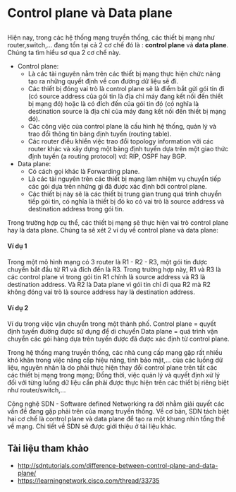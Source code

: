 # Control plane và Data plane
## 
Hiện nay, trong các hệ thống mạng truyền thống, các thiết bị mạng như router,switch,... đang tồn tại cả 2 cơ chế đó là : **control plane** và **data plane**.
Chúng ta tìm hiểu sơ qua 2 cơ chế này.
- Control plane:
	- Là các tài nguyên nằm trên các thiết bị mạng thực hiện chức năng tạo ra những quyết định về con đường dữ liệu sẽ đi.
	- Các thiết bị đóng vai trò là control plane sẽ là điểm bắt gửi gói tin đi (có source address của gói tin là địa chỉ máy đang kết nối đến thiết bị mạng đó) hoặc là có đích đến của gói tin đó (có nghĩa là destination source là địa chỉ của máy đang kết nối đến thiết bị mạng đó).
	- Các công việc của control plane là cấu hình hệ thống, quản lý và trao đổi thông tin bảng định tuyến (routing table).
	- Các router điều khiển việc trao đổi topology information với các router khác và xây dựng một bảng định tuyến dựa trên một giao thức định tuyến (a routing protocol) vd: RIP, OSPF hay BGP.
- Data plane:
	- Có cách gọi khác là Forwarding plane.
	- Là các tài nguyên trên các thiết bị mạng làm nhiệm vụ chuyển tiếp các gói dựa trên những gì đã được xác định bởi control plane.
	- Các thiết bị này sẽ là các thiết bị trung gian trung quá trình chuyển tiếp gói tin, có nghĩa là thiết bị đó ko có vai trò là source address và destination address trong gói tin.
	
Trong trường hợp cụ thể, các thiết bị mạng sẽ thực hiện vai trò control plane hay là data plane. Chúng ta sẽ xét 2 ví dụ về control plane và data plane:

#### Ví dụ 1
Trong một mô hình mạng có 3 router là R1 - R2 - R3, một gói tin được chuyển bắt đầu từ R1 và đích đến là R3. Trong trường hợp này, R1 và R3 là các control plane vì trong gói tin R1 chính là source address và R3 là destination address. Và R2 là Data plane vì gói tin chỉ đi qua R2 mà R2 không đóng vai trò là source address hay là destination address.
#### Ví dụ 2
Ví dụ trong việc vận chuyển trong một thành phố.
Control plane = quyết định tuyến đường được sử dụng để di chuyển
Data plane = quá trình vận chuyển các gói hàng dựa trên tuyến được đã được xác định từ control plane.

Trong hệ thống mạng truyền thống, các nhà cung cấp mạng gặp rất nhiều khó khăn trong việc nâng cấp hiệu năng, tính bảo mật,... của các luồng dữ liệu, nguyên nhân là do phải thực hiện thay đổi control plane trên tất các các thiết bị mạng trong mạng; Đồng thời, việc quản lý và quyết định xử lý đối với từng luồng dữ liệu cần phải được thực hiện trên các thiết bị riêng biệt như router/switch,...

Công nghệ SDN - Software defined Networking ra đời nhằm giải quyết các vấn đề đang gặp phải trên của mạng truyền thống. Về cơ bản, SDN tách biệt hai cơ chế là control plane và data plane để tạo ra một khung nhìn tổng thể về mạng.
Chi tiết về SDN sẽ được giới thiệu ở tài liệu khác.

## Tài liệu tham khảo

- http://sdntutorials.com/difference-between-control-plane-and-data-plane/
- https://learningnetwork.cisco.com/thread/33735
